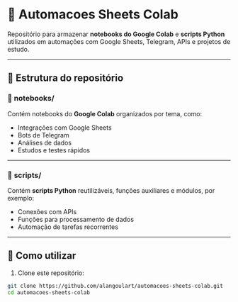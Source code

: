 # 📝 Automacoes Sheets Colab

Repositório para armazenar **notebooks do Google Colab** e **scripts Python** utilizados em automações com Google Sheets, Telegram, APIs e projetos de estudo.

---

## 📂 **Estrutura do repositório**


### 🔹 **notebooks/**

Contém notebooks do **Google Colab** organizados por tema, como:

- Integrações com Google Sheets
- Bots de Telegram
- Análises de dados
- Estudos e testes rápidos

---

### 🔹 **scripts/**

Contém **scripts Python** reutilizáveis, funções auxiliares e módulos, por exemplo:

- Conexões com APIs
- Funções para processamento de dados
- Automação de tarefas recorrentes

---

## 🚀 **Como utilizar**

1. Clone este repositório:

```bash
git clone https://github.com/alangoulart/automacoes-sheets-colab.git
cd automacoes-sheets-colab
